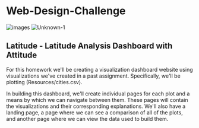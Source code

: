 
# Web-Design-Challenge

![images](https://user-images.githubusercontent.com/70727613/109856802-8446e080-7c1f-11eb-8776-52bdabd81af6.jpeg)     ![Unknown-1](https://user-images.githubusercontent.com/70727613/109856772-7beea580-7c1f-11eb-8f3b-25054a17de60.jpeg)    

## Latitude - Latitude Analysis Dashboard with Attitude

For this homework we'll be creating a visualization dashboard website using visualizations we've created in a past assignment. Specifically, we'll be plotting (Resources/cities.csv).

In building this dashboard, we'll create individual pages for each plot and a means by which we can navigate between them. These pages will contain the visualizations and their corresponding explanations. We'll also have a landing page, a page where we can see a comparison of all of the plots, and another page where we can view the data used to build them.
